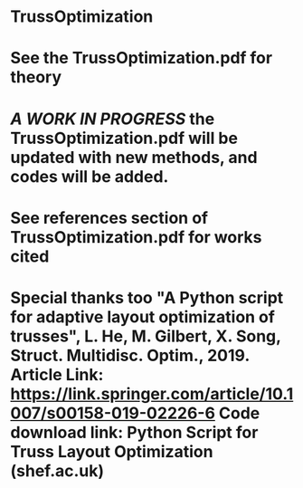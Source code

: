 # TrussOptimization
# See the TrussOptimization.pdf for theory
# *A WORK IN PROGRESS* the TrussOptimization.pdf will be updated with new methods, and codes will be added.
# See references section of TrussOptimization.pdf for works cited
# Special thanks too "A Python script for adaptive layout optimization of trusses", L. He, M. Gilbert, X. Song, Struct. Multidisc. Optim., 2019. Article Link: https://link.springer.com/article/10.1007/s00158-019-02226-6  Code download link: Python Script for Truss Layout Optimization (shef.ac.uk)
